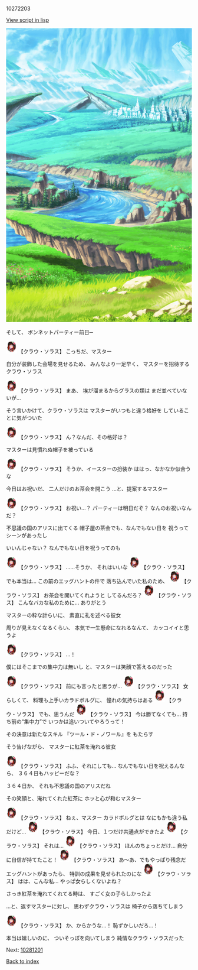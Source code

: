 10272203

[View script in lisp](../scripts/10272203.txt)

![plain.png](../images/backgrounds/plain.png)

そして、
ボンネットパーティー前日─

<img src="../images/units/102721.png" alt="102721.png" height="34"/>
【クラウ・ソラス】
こっちだ、マスター

自分が装飾した会場を見せるため、
みんなより一足早く、
マスターを招待するクラウ・ソラス

<img src="../images/units/102721.png" alt="102721.png" height="34"/>
【クラウ・ソラス】
まあ、
埃が溜まるからグラスの類は
まだ並べていないが…

そう言いかけて、クラウ・ソラスは
マスターがいつもと違う格好を
していることに気がついた

<img src="../images/units/102721.png" alt="102721.png" height="34"/>
【クラウ・ソラス】
ん？なんだ、その格好は？

マスターは見慣れぬ帽子を被っている

<img src="../images/units/102721.png" alt="102721.png" height="34"/>
【クラウ・ソラス】
そうか、イースターの扮装か
ははっ、なかなか似合うな

今日はお祝いだ、
二人だけのお茶会を開こう
…と、提案するマスター

<img src="../images/units/102721.png" alt="102721.png" height="34"/>
【クラウ・ソラス】
お祝い…？
パーティーは明日だぞ？
なんのお祝いなんだ？

不思議の国のアリスに出てくる
帽子屋の茶会でも、なんでもない日を
祝うってシーンがあったし

いいんじゃない？
なんでもない日を祝うってのも

<img src="../images/units/102721.png" alt="102721.png" height="34"/>
【クラウ・ソラス】
……そうか、
それはいいな

<img src="../images/units/102721.png" alt="102721.png" height="34"/>
【クラウ・ソラス】
でも本当は…
この前のエッグハントの件で
落ち込んでいた私のため、

<img src="../images/units/102721.png" alt="102721.png" height="34"/>
【クラウ・ソラス】
お茶会を開いてくれようと
してるんだろ？

<img src="../images/units/102721.png" alt="102721.png" height="34"/>
【クラウ・ソラス】
こんなバカな私のために…
ありがとう

マスターの粋な計らいに、
素直に礼を述べる彼女

周りが見えなくなるくらい、
本気で一生懸命になれるなんて、
カッコイイと思うよ

<img src="../images/units/102721.png" alt="102721.png" height="34"/>
【クラウ・ソラス】
…！

僕にはそこまでの集中力は無いし
と、マスターは笑顔で答えるのだった

<img src="../images/units/102721.png" alt="102721.png" height="34"/>
【クラウ・ソラス】
前にも言ったと思うが…

<img src="../images/units/102721.png" alt="102721.png" height="34"/>
【クラウ・ソラス】
女らしくて、
料理も上手いカラドボルグに、
憧れの気持ちはある

<img src="../images/units/102721.png" alt="102721.png" height="34"/>
【クラウ・ソラス】
でも、思うんだ

<img src="../images/units/102721.png" alt="102721.png" height="34"/>
【クラウ・ソラス】
今は勝てなくても…
持ち前の“集中力”で
いつかは追いついてやろうって！

その決意は新たなスキル
『ツール・ド・ノワール』を
もたらす

そう告げながら、
マスターに紅茶を淹れる彼女

<img src="../images/units/102721.png" alt="102721.png" height="34"/>
【クラウ・ソラス】
ふふ、それにしても…
なんでもない日を祝えるんなら、
３６４日もハッピーだな？

３６４日か、
それも不思議の国のアリスだね

その笑顔と、淹れてくれた紅茶に
ホッと心が和むマスター

<img src="../images/units/102721.png" alt="102721.png" height="34"/>
【クラウ・ソラス】
ねぇ、マスター
カラドボルグとは
なにもかも違う私だけど…

<img src="../images/units/102721.png" alt="102721.png" height="34"/>
【クラウ・ソラス】
今日、１つだけ共通点ができたよ

<img src="../images/units/102721.png" alt="102721.png" height="34"/>
【クラウ・ソラス】
それは…

<img src="../images/units/102721.png" alt="102721.png" height="34"/>
【クラウ・ソラス】
ほんのちょっとだけ…
自分に自信が持てたこと！

<img src="../images/units/102721.png" alt="102721.png" height="34"/>
【クラウ・ソラス】
あ～あ、でもやっぱり残念だ
エッグハントがあったら、
特訓の成果を見せられたのにな

<img src="../images/units/102721.png" alt="102721.png" height="34"/>
【クラウ・ソラス】
はは、こんな私…
やっぱ女らしくないよね？

さっき紅茶を淹れてくれてる時は、
すごく女の子らしかったよ

…と、返すマスターに対し、
思わずクラウ・ソラスは
椅子から落ちてしまう

<img src="../images/units/102721.png" alt="102721.png" height="34"/>
【クラウ・ソラス】
か、からかうな…！
恥ずかしいだろ…！

本当は嬉しいのに、
ついそっぽを向いてしまう
純情なクラウ・ソラスだった


Next: [10281201](10281201.md)

[Back to index](index.md)
